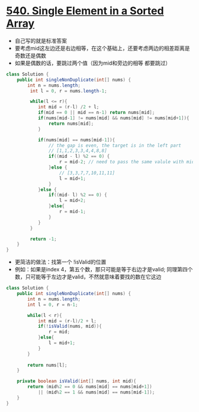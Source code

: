 # [540. Single Element in a Sorted Array](https://leetcode.com/problems/single-element-in-a-sorted-array/)
* 自己写的就是标准答案
* 要考虑mid这左边还是右边相等，在这个基础上，还要考虑两边的相差距离是 奇数还是偶数
* 如果是偶数的话，要跳过两个值（因为mid和旁边的相等 都要跳过）

```java
class Solution {
    public int singleNonDuplicate(int[] nums) {
        int n = nums.length;
         int l = 0, r = nums.length-1;

         while(l <= r){
            int mid = (r-l) /2 + l;
            if(mid == 0 || mid == n-1) return nums[mid];
            if(nums[mid-1] != nums[mid] && nums[mid] != nums[mid+1]){
                return nums[mid];
            }

            if(nums[mid] == nums[mid-1]){
                // the gap is even, the target is in the left part
                // [1,1,2,3,3,4,4,8,8]
                if((mid - l) %2 == 0) {
                    r = mid-2; // need to pass the same valule with mid
                }else {
                    // [3,3,7,7,10,11,11]
                    l = mid+1;
                }
            }else {
                if((mid- l) %2 == 0) {
                    l = mid+2;
                }else{
                    r = mid-1;
                }
            }
         }

         return -1;
    }
}


```

* 更简洁的做法：找第一个 !isValid的位置
* 例如：如果是index 4，第五个数，那只可能是等于右边才是valid; 同理第四个数，只可能等于左边才是valid，不然就意味着要找的数在它这边

```java
class Solution {
    public int singleNonDuplicate(int[] nums) {
        int n = nums.length;
        int l = 0, r = n-1;

        while(l < r){
            int mid = (r-l)/2 + l;
            if(!isValid(nums, mid)){
                r = mid;
            }else{
                l = mid+1;
            }
        }
        
        return nums[l];
    }

    private boolean isValid(int[] nums, int mid){
        return (mid%2 == 0 && nums[mid] == nums[mid+1])
            || (mid%2 == 1 && nums[mid] == nums[mid-1]);
    }
}

```
